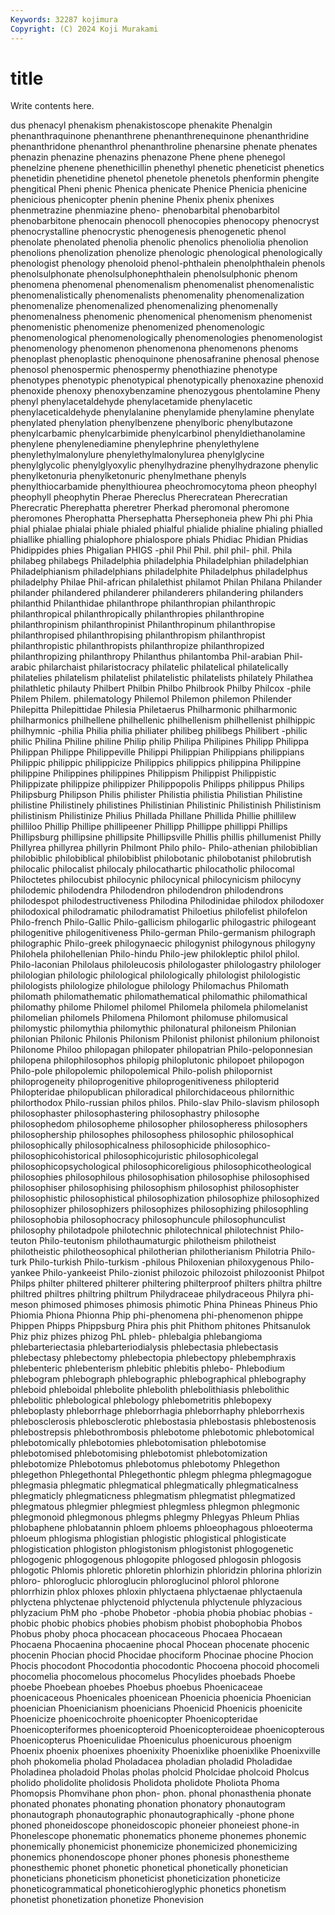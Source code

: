 ```yaml
---
Keywords: 32287 kojimura
Copyright: (C) 2024 Koji Murakami
---
```


# title

Write contents here.



dus phenacyl phenakism phenakistoscope phenakite Phenalgin
phenanthraquinone phenanthrene phenanthrenequinone phenanthridine phenanthridone phenanthrol phenanthroline phenarsine phenate phenates
phenazin phenazine phenazins phenazone Phene phene phenegol phenelzine phenene phenethicillin
phenethyl phenetic pheneticist phenetics phenetidin phenetidine phenetol phenetole phenetols phenformin
phengite phengitical Pheni phenic Phenica phenicate Phenice Phenicia phenicine phenicious
phenicopter phenin phenine Phenix phenix phenixes phenmetrazine phenmiazine pheno- phenobarbital
phenobarbitol phenobarbitone phenocain phenocoll phenocopies phenocopy phenocryst phenocrystalline phenocrystic phenogenesis
phenogenetic phenol phenolate phenolated phenolia phenolic phenolics phenoliolia phenolion phenolions
phenolization phenolize phenologic phenological phenologically phenologist phenology phenoloid phenol-phthalein phenolphthalein
phenols phenolsulphonate phenolsulphonephthalein phenolsulphonic phenom phenomena phenomenal phenomenalism phenomenalist phenomenalistic
phenomenalistically phenomenalists phenomenality phenomenalization phenomenalize phenomenalized phenomenalizing phenomenally phenomenalness phenomenic
phenomenical phenomenism phenomenist phenomenistic phenomenize phenomenized phenomenologic phenomenological phenomenologically phenomenologies
phenomenologist phenomenology phenomenon phenomenona phenomenons phenoms phenoplast phenoplastic phenoquinone phenosafranine
phenosal phenose phenosol phenospermic phenospermy phenothiazine phenotype phenotypes phenotypic phenotypical
phenotypically phenoxazine phenoxid phenoxide phenoxy phenoxybenzamine phenozygous phentolamine Pheny phenyl
phenylacetaldehyde phenylacetamide phenylacetic phenylaceticaldehyde phenylalanine phenylamide phenylamine phenylate phenylated phenylation
phenylbenzene phenylboric phenylbutazone phenylcarbamic phenylcarbimide phenylcarbinol phenyldiethanolamine phenylene phenylenediamine phenylephrine
phenylethylene phenylethylmalonylure phenylethylmalonylurea phenylglycine phenylglycolic phenylglyoxylic phenylhydrazine phenylhydrazone phenylic phenylketonuria
phenylketonuric phenylmethane phenyls phenylthiocarbamide phenylthiourea pheochromocytoma pheon pheophyl pheophyll pheophytin
Pherae Phereclus Pherecratean Pherecratian Pherecratic Pherephatta pheretrer Pherkad pheromonal pheromone
pheromones Pherophatta Phersephatta Phersephoneia phew Phi phi Phia phial phialae
phialai phiale phialed phialful phialide phialine phialing phialled phiallike phialling
phialophore phialospore phials Phidiac Phidian Phidias Phidippides phies Phigalian PHIGS
-phil Phil Phil. phil phil- phil. Phila philabeg philabegs Philadelphia
philadelphia Philadelphian philadelphian Philadelphianism philadelphians philadelphite Philadelphus philadelphus philadelphy Philae
Phil-african philalethist philamot Philan Philana Philander philander philandered philanderer philanderers
philandering philanders philanthid Philanthidae philanthrope philanthropian philanthropic philanthropical philanthropically philanthropies
philanthropine philanthropinism philanthropinist Philanthropinum philanthropise philanthropised philanthropising philanthropism philanthropist philanthropistic
philanthropists philanthropize philanthropized philanthropizing philanthropy Philanthus philantomba Phil-arabian Phil-arabic philarchaist
philaristocracy philatelic philatelical philatelically philatelies philatelism philatelist philatelistic philatelists philately
Philathea philathletic philauty Philbert Philbin Philbo Philbrook Philby Philcox -phile
Philem Philem. philematology Philemol Philemon philemon Philender Philepitta Philepittidae Philesia
Philetaerus Philharmonic philharmonic philharmonics philhellene philhellenic philhellenism philhellenist philhippic philhymnic
-philia Philia philia philiater philibeg philibegs Philibert -philic philic Philina
Philine philine Philip philip Philipa Philipines Philipp Philippa Philippan Philippe
Philippeville Philippi Philippian Philippians philippians Philippic philippic philippicize Philippics philippics
philippina Philippine philippine Philippines philippines Philippism Philippist Philippistic Philippizate philippize
philippizer Philippopolis Philipps philippus Philips Philipsburg Philipson Philis philister Philistia
philistia Philistian Philistine philistine Philistinely philistines Philistinian Philistinic Philistinish Philistinism
philistinism Philistinize Philius Phillada Phillane Phillida Phillie phillilew philliloo Phillip
Phillipe phillipeener Phillipp Phillippe phillippi Phillips Phillipsburg phillipsine phillipsite Phillipsville
Phillis phillis phillumenist Philly Phillyrea phillyrea phillyrin Philmont Philo philo-
Philo-athenian philobiblian philobiblic philobiblical philobiblist philobotanic philobotanist philobrutish philocalic philocalist
philocaly philocathartic philocatholic philocomal Philoctetes philocubist philocynic philocynical philocynicism philocyny
philodemic philodendra Philodendron philodendron philodendrons philodespot philodestructiveness Philodina Philodinidae philodox
philodoxer philodoxical philodramatic philodramatist Philoetius philofelist philofelon Philo-french Philo-Gallic Philo-gallicism
philogarlic philogastric philogeant philogenitive philogenitiveness Philo-german Philo-germanism philograph philographic Philo-greek
philogynaecic philogynist philogynous philogyny Philohela philohellenian Philo-hindu Philo-jew philokleptic philol
philol. Philo-laconian Philolaus philoleucosis philologaster philologastry philologer philologian philologic philological
philologically philologist philologistic philologists philologize philologue philology Philomachus Philomath philomath
philomathematic philomathematical philomathic philomathical philomathy philome Philomel philomel Philomela philomela
philomelanist philomelian philomels Philomena Philomont philomuse philomusical philomystic philomythia philomythic
philonatural philoneism Philonian philonian Philonic Philonis Philonism Philonist philonist philonium
philonoist Philonome Philoo philopagan philopater philopatrian Philo-peloponnesian philopena philophilosophos philopig
philoplutonic philopoet philopogon Philo-pole philopolemic philopolemical Philo-polish philopornist philoprogeneity philoprogenitive
philoprogenitiveness philopterid Philopteridae philopublican philoradical philorchidaceous philornithic philorthodox Philo-russian philos
philos. Philo-slav Philo-slavism philosoph philosophaster philosophastering philosophastry philosophe philosophedom philosopheme
philosopher philosopheress philosophers philosophership philosophes philosophess philosophic philosophical philosophically philosophicalness
philosophicide philosophico- philosophicohistorical philosophicojuristic philosophicolegal philosophicopsychological philosophicoreligious philosophicotheological philosophies philosophilous
philosophisation philosophise philosophised philosophiser philosophising philosophism philosophist philosophister philosophistic philosophistical
philosophization philosophize philosophized philosophizer philosophizers philosophizes philosophizing philosophling philosophobia philosophocracy
philosophuncule philosophunculist philosophy philotadpole philotechnic philotechnical philotechnist Philo-teuton Philo-teutonism philothaumaturgic
philotheism philotheist philotheistic philotheosophical philotherian philotherianism Philotria Philo-turk Philo-turkish Philo-turkism
-philous Philoxenian philoxygenous Philo-yankee Philo-yankeeist Philo-zionist philozoic philozoist philozoonist Philpot
Philps philter philtered philterer philtering philterproof philters philtra philtre philtred
philtres philtring philtrum Philydraceae philydraceous Philyra phi-meson phimosed phimoses phimosis
phimotic Phina Phineas Phineus Phio Phiomia Phiona Phionna Phip phi-phenomena
phi-phenomenon phippe Phippen Phipps Phippsburg Phira phis phit Phithom phitones
Phitsanulok Phiz phiz phizes phizog PhL phleb- phlebalgia phlebangioma phlebarteriectasia
phlebarteriodialysis phlebectasia phlebectasis phlebectasy phlebectomy phlebectopia phlebectopy phlebemphraxis phlebenteric phlebenterism
phlebitic phlebitis phlebo- Phlebodium phlebogram phlebograph phlebographic phlebographical phlebography phleboid
phleboidal phlebolite phlebolith phlebolithiasis phlebolithic phlebolitic phlebological phlebology phlebometritis phlebopexy
phleboplasty phleborrhage phleborrhagia phleborrhaphy phleborrhexis phlebosclerosis phlebosclerotic phlebostasia phlebostasis phlebostenosis
phlebostrepsis phlebothrombosis phlebotome phlebotomic phlebotomical phlebotomically phlebotomies phlebotomisation phlebotomise phlebotomised
phlebotomising phlebotomist phlebotomization phlebotomize Phlebotomus phlebotomus phlebotomy Phlegethon phlegethon Phlegethontal
Phlegethontic phlegm phlegma phlegmagogue phlegmasia phlegmatic phlegmatical phlegmatically phlegmaticalness phlegmaticly
phlegmaticness phlegmatism phlegmatist phlegmatized phlegmatous phlegmier phlegmiest phlegmless phlegmon phlegmonic
phlegmonoid phlegmonous phlegms phlegmy Phlegyas Phleum Phlias phlobaphene phlobatannin phloem
phloems phloeophagous phloeoterma phloeum phlogisma phlogistian phlogistic phlogistical phlogisticate phlogistication
phlogiston phlogistonism phlogistonist phlogogenetic phlogogenic phlogogenous phlogopite phlogosed phlogosin phlogosis
phlogotic Phlomis phloretic phloretin phlorhizin phloridzin phlorina phlorizin phloro- phloroglucic
phloroglucin phloroglucinol phlorol phlorone phlorrhizin phlox phloxes phloxin phlyctaena phlyctaenae
phlyctaenula phlyctena phlyctenae phlyctenoid phlyctenula phlyctenule phlyzacious phlyzacium PhM pho
-phobe Phobetor -phobia phobia phobiac phobias -phobic phobic phobics phobies
phobism phobist phobophobia Phobos Phobus phoby phoca phocacean phocaceous Phocaea
Phocaean Phocaena Phocaenina phocaenine phocal Phocean phocenate phocenic phocenin Phocian
phocid Phocidae phociform Phocinae phocine Phocion Phocis phocodont Phocodontia phocodontic
Phocoena phocoid phocomeli phocomelia phocomelous phocomelus Phocylides phoebads Phoebe phoebe
Phoebean phoebes Phoebus phoebus Phoenicaceae phoenicaceous Phoenicales phoenicean Phoenicia phoenicia
Phoenician phoenician Phoenicianism phoenicians Phoenicid Phoenicis phoenicite Phoenicize phoenicochroite phoenicopter
Phoenicopteridae Phoenicopteriformes phoenicopteroid Phoenicopteroideae phoenicopterous Phoenicopterus Phoeniculidae Phoeniculus phoenicurous phoenigm
Phoenix phoenix phoenixes phoenixity Phoenixlike phoenixlike Phoenixville phoh phokomelia pholad
Pholadacea pholadian pholadid Pholadidae Pholadinea pholadoid Pholas pholas pholcid Pholcidae
pholcoid Pholcus pholido pholidolite pholidosis Pholidota pholidote Pholiota Phoma Phomopsis
Phomvihane phon phon- phon. phonal phonasthenia phonate phonated phonates phonating
phonation phonatory phonautogram phonautograph phonautographic phonautographically -phone phone phoned phoneidoscope
phoneidoscopic phoneier phoneiest phone-in Phonelescope phonematic phonematics phoneme phonemes phonemic
phonemically phonemicist phonemicize phonemicized phonemicizing phonemics phonendoscope phoner phones phonesis
phonestheme phonesthemic phonet phonetic phonetical phonetically phonetician phoneticians phoneticism phoneticist
phoneticization phoneticize phoneticogrammatical phoneticohieroglyphic phonetics phonetism phonetist phonetization phonetize Phonevision
